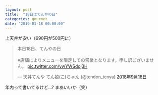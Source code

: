 ```yaml
---
layout: post
title:  "18日はてんやの日"
categories: gourmet
date: "2019-01-18 00:00:00"
---
```


上天丼が安い（690円が500円に）

<blockquote class="twitter-tweet" data-lang="ja"><p lang="ja" dir="ltr">本日18日、てんやの日<br><br>※店舗によりメニューを限定しての営業となります。申し訳ございません。 <a href="https://t.co/vwYWSdoj3H">pic.twitter.com/vwYWSdoj3H</a></p>&mdash; 天丼てんや   てん娘(こ)ちゃん (@tendon_tenya) <a href="https://twitter.com/tendon_tenya/status/1041842417177985025?ref_src=twsrc%5Etfw">2018年9月18日</a></blockquote>
<script async src="https://platform.twitter.com/widgets.js" charset="utf-8"></script>

年内って書いてるけど...?
まあいいか（笑）
